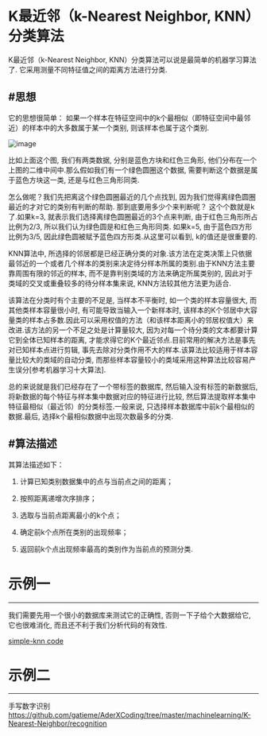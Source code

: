 K最近邻（k-Nearest Neighbor, KNN）分类算法
=======


K最近邻（k-Nearest Neighbor, KNN）分类算法可以说是最简单的机器学习算法了.
它采用测量不同特征值之间的距离方法进行分类.

#思想
-------

它的思想很简单：
如果一个样本在特征空间中的k个最相似（即特征空间中最邻近）的样本中的大多数属于某一个类别, 
则该样本也属于这个类别.


![image](https://github.com/gatieme/AderXCoding/blob/master/machinelearning/K-Nearest-Neighbor/K-Nearest-Neighbor.png)

比如上面这个图, 我们有两类数据, 分别是蓝色方块和红色三角形, 他们分布在一个上图的二维中间中.那么假如我们有一个绿色圆圈这个数据, 需要判断这个数据是属于蓝色方块这一类, 还是与红色三角形同类.

怎么做呢？我们先把离这个绿色圆圈最近的几个点找到, 
因为我们觉得离绿色圆圈最近的才对它的类别有判断的帮助.
那到底要用多少个来判断呢？
这个个数就是k了.如果k=3, 就表示我们选择离绿色圆圈最近的3个点来判断, 由于红色三角形所占比例为2/3, 所以我们认为绿色圆是和红色三角形同类.
如果k=5, 由于蓝色四方形比例为3/5, 因此绿色圆被赋予蓝色四方形类.从这里可以看到, k的值还是很重要的.

KNN算法中, 所选择的邻居都是已经正确分类的对象.该方法在定类决策上只依据最邻近的一个或者几个样本的类别来决定待分样本所属的类别.由于KNN方法主要靠周围有限的邻近的样本, 而不是靠判别类域的方法来确定所属类别的, 因此对于类域的交叉或重叠较多的待分样本集来说, KNN方法较其他方法更为适合.

该算法在分类时有个主要的不足是, 当样本不平衡时, 如一个类的样本容量很大, 而其他类样本容量很小时, 有可能导致当输入一个新样本时, 该样本的K个邻居中大容量类的样本占多数.因此可以采用权值的方法（和该样本距离小的邻居权值大）来改进.该方法的另一个不足之处是计算量较大, 因为对每一个待分类的文本都要计算它到全体已知样本的距离, 才能求得它的K个最近邻点.目前常用的解决方法是事先对已知样本点进行剪辑, 事先去除对分类作用不大的样本.该算法比较适用于样本容量比较大的类域的自动分类, 而那些样本容量较小的类域采用这种算法比较容易产生误分[参考机器学习十大算法].

总的来说就是我们已经存在了一个带标签的数据库, 然后输入没有标签的新数据后, 将新数据的每个特征与样本集中数据对应的特征进行比较, 然后算法提取样本集中特征最相似（最近邻）的分类标签.一般来说, 只选择样本数据库中前k个最相似的数据.最后, 选择k个最相似数据中出现次数最多的分类.

#算法描述
-------

其算法描述如下：

1) 计算已知类别数据集中的点与当前点之间的距离；

2) 按照距离递增次序排序；

3) 选取与当前点距离最小的k个点；

4) 确定前k个点所在类别的出现频率；

5) 返回前k个点出现频率最高的类别作为当前点的预测分类.

# 示例一
-------

我们需要先用一个很小的数据库来测试它的正确性, 否则一下子给个大数据给它, 它也很难消化, 而且还不利于我们分析代码的有效性.

[simple-knn code](https://github.com/gatieme/AderXCoding/tree/master/machinelearning/K-Nearest-Neighbor/simple)

# 示例二
-------
手写数字识别
https://github.com/gatieme/AderXCoding/tree/master/machinelearning/K-Nearest-Neighbor/recognition